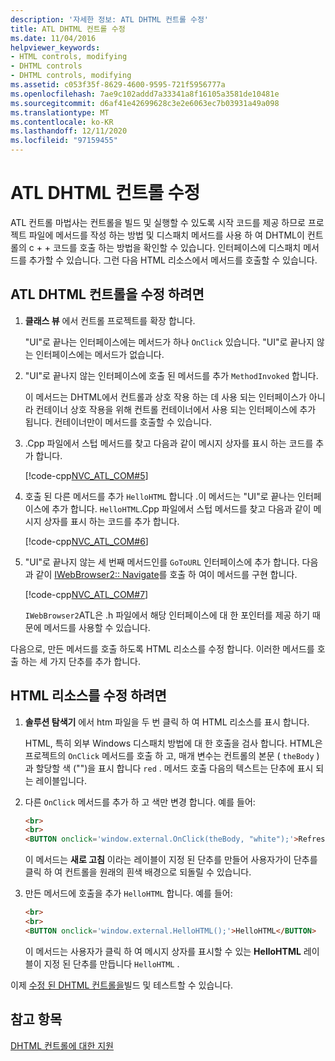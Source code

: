 ```yaml
---
description: '자세한 정보: ATL DHTML 컨트롤 수정'
title: ATL DHTML 컨트롤 수정
ms.date: 11/04/2016
helpviewer_keywords:
- HTML controls, modifying
- DHTML controls
- DHTML controls, modifying
ms.assetid: c053f35f-8629-4600-9595-721f5956777a
ms.openlocfilehash: 7ae9c102addd7a33341a8f16105a3581de10481e
ms.sourcegitcommit: d6af41e42699628c3e2e6063ec7b03931a49a098
ms.translationtype: MT
ms.contentlocale: ko-KR
ms.lasthandoff: 12/11/2020
ms.locfileid: "97159455"
---
```

# <a name="modifying-the-atl-dhtml-control"></a>ATL DHTML 컨트롤 수정

ATL 컨트롤 마법사는 컨트롤을 빌드 및 실행할 수 있도록 시작 코드를 제공 하므로 프로젝트 파일에 메서드를 작성 하는 방법 및 디스패치 메서드를 사용 하 여 DHTML이 컨트롤의 c + + 코드를 호출 하는 방법을 확인할 수 있습니다. 인터페이스에 디스패치 메서드를 추가할 수 있습니다. 그런 다음 HTML 리소스에서 메서드를 호출할 수 있습니다.

## <a name="to-modify-the-atl-dhtml-control"></a>ATL DHTML 컨트롤을 수정 하려면

1. **클래스 뷰** 에서 컨트롤 프로젝트를 확장 합니다.

   "UI"로 끝나는 인터페이스에는 메서드가 하나 `OnClick` 있습니다. "UI"로 끝나지 않는 인터페이스에는 메서드가 없습니다.

1. "UI"로 끝나지 않는 인터페이스에 호출 된 메서드를 추가 `MethodInvoked` 합니다.

   이 메서드는 DHTML에서 컨트롤과 상호 작용 하는 데 사용 되는 인터페이스가 아니라 컨테이너 상호 작용을 위해 컨트롤 컨테이너에서 사용 되는 인터페이스에 추가 됩니다. 컨테이너만이 메서드를 호출할 수 있습니다.

1. .Cpp 파일에서 스텁 메서드를 찾고 다음과 같이 메시지 상자를 표시 하는 코드를 추가 합니다.

   [!code-cpp[NVC_ATL_COM#5](../atl/codesnippet/cpp/modifying-the-atl-dhtml-control_1.cpp)]

1. 호출 된 다른 메서드를 추가 `HelloHTML` 합니다 .이 메서드는 "UI"로 끝나는 인터페이스에 추가 합니다. `HelloHTML`.Cpp 파일에서 스텁 메서드를 찾고 다음과 같이 메시지 상자를 표시 하는 코드를 추가 합니다.

   [!code-cpp[NVC_ATL_COM#6](../atl/codesnippet/cpp/modifying-the-atl-dhtml-control_2.cpp)]

1. "UI"로 끝나지 않는 세 번째 메서드인를 `GoToURL` 인터페이스에 추가 합니다. 다음과 같이 [IWebBrowser2:: Navigate](/previous-versions//aa752133\(v=vs.85\))를 호출 하 여이 메서드를 구현 합니다.

   [!code-cpp[NVC_ATL_COM#7](../atl/codesnippet/cpp/modifying-the-atl-dhtml-control_3.cpp)]

   `IWebBrowser2`ATL은 .h 파일에서 해당 인터페이스에 대 한 포인터를 제공 하기 때문에 메서드를 사용할 수 있습니다.

다음으로, 만든 메서드를 호출 하도록 HTML 리소스를 수정 합니다. 이러한 메서드를 호출 하는 세 가지 단추를 추가 합니다.

## <a name="to-modify-the-html-resource"></a>HTML 리소스를 수정 하려면

1. **솔루션 탐색기** 에서 htm 파일을 두 번 클릭 하 여 HTML 리소스를 표시 합니다.

   HTML, 특히 외부 Windows 디스패치 방법에 대 한 호출을 검사 합니다. HTML은 프로젝트의 `OnClick` 메서드를 호출 하 고, 매개 변수는 컨트롤의 본문 ( `theBody` )과 할당할 색 ("")을 표시 합니다 `red` . 메서드 호출 다음의 텍스트는 단추에 표시 되는 레이블입니다.

1. 다른 `OnClick` 메서드를 추가 하 고 색만 변경 합니다. 예를 들어:

    ```html
    <br>
    <br>
    <BUTTON onclick='window.external.OnClick(theBody, "white");'>Refresh</BUTTON>
    ```

   이 메서드는 **새로 고침** 이라는 레이블이 지정 된 단추를 만들어 사용자가이 단추를 클릭 하 여 컨트롤을 원래의 흰색 배경으로 되돌릴 수 있습니다.

1. 만든 메서드에 호출을 추가 `HelloHTML` 합니다. 예를 들어:

    ```html
    <br>
    <br>
    <BUTTON onclick='window.external.HelloHTML();'>HelloHTML</BUTTON>
    ```

   이 메서드는 사용자가 클릭 하 여 메시지 상자를 표시할 수 있는 **HelloHTML** 레이블이 지정 된 단추를 만듭니다 `HelloHTML` .

이제 [수정 된 DHTML 컨트롤을](../atl/testing-the-modified-atl-dhtml-control.md)빌드 및 테스트할 수 있습니다.

## <a name="see-also"></a>참고 항목

[DHTML 컨트롤에 대한 지원](../atl/atl-support-for-dhtml-controls.md)
